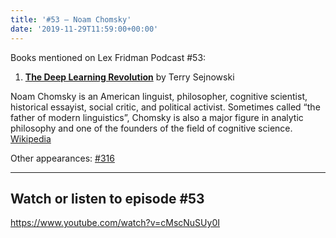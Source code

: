 ```yaml
---
title: '#53 – Noam Chomsky'
date: '2019-11-29T11:59:00+00:00'
---
```


Books mentioned on Lex Fridman Podcast #53:

1. <b><a href="https://amzn.to/3EILVl7" target="_blank" rel="sponsored noopener noreferrer">The Deep Learning Revolution</a></b> by Terry Sejnowski

<!--more-->

Noam Chomsky is an American linguist, philosopher, cognitive scientist, historical essayist, social critic, and political activist. Sometimes called “the father of modern linguistics”, Chomsky is also a major figure in analytic philosophy and one of the founders of the field of cognitive science. <a href="https://en.wikipedia.org/wiki/Noam_Chomsky" target="_blank">Wikipedia</a>

Other appearances: [\#316](/53-noam-chomsky/)

- - - - - -

## Watch or listen to episode #53

<https://www.youtube.com/watch?v=cMscNuSUy0I>
